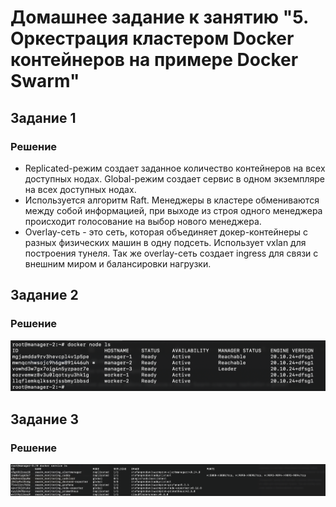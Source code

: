 # Домашнее задание к занятию "5. Оркестрация кластером Docker контейнеров на примере Docker Swarm"

## Задание 1
### Решение
- Replicated-режим создает заданное количество контейнеров на всех доступных нодах. Global-режим создает сервис в одном экземпляре на всех доступных нодах.
- Используется алгоритм Raft. Менеджеры в кластере обмениваются между собой информацией, при выходе из строя одного менеджера происходит голосование на выбор нового менеджера.
- Overlay-сеть - это сеть, которая объединяет докер-контейнеры с разных физических машин в одну подсеть. Использует vxlan для построения тунеля. Так же overlay-сеть создает ingress для связи с внешним миром и балансировки нагрузки.

## Задание 2
### Решение
![](./img/node.png)

## Задание 3
### Решение
![](./img/service.png)